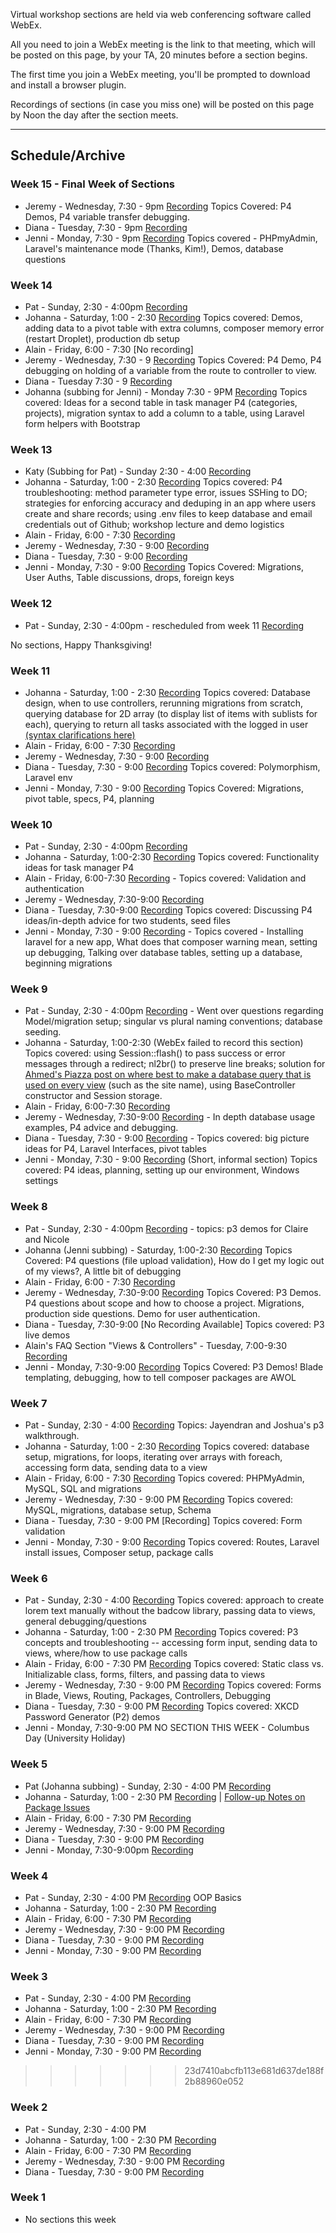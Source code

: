 
Virtual workshop sections are held via web conferencing software called WebEx.

All you need to join a WebEx meeting is the link to that meeting, which will be posted on this page, by your TA, 20 minutes before a section begins.

The first time you join a WebEx meeting, you'll be prompted to download and install a browser plugin.

Recordings of sections (in case you miss one) will be posted on this page by Noon the day after the section meets.

---

## Schedule/Archive

### Week 15 - Final Week of Sections
* Jeremy - Wednesday, 7:30 - 9pm [Recording](https://meetings.webex.com/collabs/url/pAy-ThCFa6DwmIwtHR3tqtkbbOCPnhxyal5poP9Vx9i00000)
Topics Covered: P4 Demos, P4 variable transfer debugging.
* Diana - Tuesday, 7:30 - 9pm [Recording](https://meetings.webex.com/collabs/url/ECVBsk0aUNUZ2Rs3uYPT3fjGw-2zXJc5TlzWx9vZGDK00000)
* Jenni - Monday, 7:30 - 9pm [Recording](https://meetings.webex.com/collabs/url/PEzm1XcUx1WvH00AIPdit8sE2fcx6qbKlr9gQG_Z5Rq00000) Topics covered - PHPmyAdmin, Laravel's maintenance mode (Thanks, Kim!), Demos, database questions 

### Week 14
* Pat - Sunday, 2:30 - 4:00pm [Recording](https://meetings.webex.com/collabs/url/6IYceRGags-nk6Ug_Gq9amGIO0tbMwgU6qdi-84e-my00000)
* Johanna - Saturday, 1:00 - 2:30 [Recording](https://meetings.webex.com/collabs/url/HfpkmxMOdF66F8Syl4vji-UyXLPRAN6G3kiCBybbqde00000) Topics covered: Demos, adding data to a pivot table with extra columns, composer memory error (restart Droplet), production db setup
* Alain - Friday, 6:00 - 7:30 [No recording]
* Jeremy - Wednesday, 7:30 - 9 [Recording](https://meetings.webex.com/collabs/url/4t4NQ4gODaI70snaLJu62n8i56GUoynE94g2Nmp6qsW00000) Topics Covered: P4 Demo, P4 debugging on holding of a variable from the route to controller to view.
* Diana - Tuesday 7:30 - 9 [Recording](https://meetings.webex.com/collabs/url/hBhGZZdwDGpdlYNfudA72ZZzkPd84t6N-3vRtHjJoLG00000)
* Johanna (subbing for Jenni) - Monday 7:30 - 9PM [Recording](https://meetings.webex.com/collabs/url/BeFUeRJc_4wPitYdZdeQaqY4Lhk8RMzYSKXW-CPyqMy00000) Topics covered: Ideas for a second table in task manager P4 (categories, projects), migration syntax to add a column to a table, using Laravel form helpers with Bootstrap 

### Week 13
* Katy (Subbing for Pat) - Sunday 2:30 - 4:00 [Recording](https://meetings.webex.com/collabs/url/NqloqZXnVDYKTZdUmMYWKOQulX7qj2O6EzsGal6ibBO00000)
* Johanna - Saturday, 1:00 - 2:30 [Recording](https://meetings.webex.com/collabs/url/N798DCb7uZrGohwd92jByXHQqS8jlZCnWnw5RNXehgS00000) Topics covered: P4 troubleshooting: method parameter type error, issues SSHing to DO; strategies for enforcing accuracy and deduping in an app where users create and share records; using .env files to keep database and email credentials out of Github; workshop lecture and demo logistics
* Alain - Friday, 6:00 - 7:30 [Recording](https://meetings.webex.com/collabs/url/z5rQZikj2KlWaKKN22xsBPgoWBi_ASq5ADk8DMsw1tO00000)
* Jeremy - Wednesday, 7:30 - 9:00 [Recording](https://meetings.webex.com/collabs/url/uCNsUn2kQ8Mn1hLFruqh8U0a70zbmvO3ivGsEyu9gWy00000)
* Diana - Tuesday, 7:30 - 9:00 [Recording](https://meetings.webex.com/collabs/url/VwBvok5a7McAJQBxsmFVvWLrZgLK0cjHIefMlUOArei00000)
* Jenni - Monday, 7:30 - 9:00 [Recording](https://meetings.webex.com/collabs/url/x0WWVOPPm04sNk8bl40k_K15bU4VXRahjxqFXOiP3Am00000) Topics Covered: Migrations, User Auths, Table discussions, drops, foreign keys

### Week 12
* Pat - Sunday, 2:30 - 4:00pm - rescheduled from week 11 [Recording](https://meetings.webex.com/collabs/url/c_a9fpLwn_OoNmAj2SkcsKjDWWTBIhvtCbt7x6u3mFy00000) 

No sections, Happy Thanksgiving!

### Week 11
* Johanna - Saturday, 1:00 - 2:30 [Recording](https://meetings.webex.com/collabs/url/JJXTA8o3Id3QOyPvo_ZnHtdHXfk3poggaQyvGYk5Dny00000) Topics covered: Database design, when to use controllers, rerunning migrations from scratch, querying database for 2D array (to display list of items with sublists for each), querying to return all tasks associated with the logged in user [(syntax clarifications here)](https://piazza.com/class/hykay018bam4zp?cid=559)
* Alain - Friday, 6:00 - 7:30 [Recording](https://meetings.webex.com/collabs/url/4FFo_yxOeU_YPSJfWI2NMlKhr3lgKwDyL6BQkhcXnOe00000)
* Jeremy - Wednesday, 7:30 - 9:00 [Recording](https://meetings.webex.com/collabs/url/N47g6mS22fqzcjGUyqOVeBBjXTKjRkY6cHcH3Vgv9dG00000) 
* Diana - Tuesday, 7:30 - 9:00 [Recording](https://meetings.webex.com/collabs/url/BxnZgM_A-HhQ337YKjz1c2I1fcBikHBuG2kr1J6U6oC00000) Topics covered: Polymorphism, Laravel env
* Jenni - Monday, 7:30 - 9:00 [Recording](https://meetings.webex.com/collabs/url/9o2JrXDgB5oiZO4R9AJxGneNy1MLWjwfuHKnUsckfeS00000) Topics Covered: Migrations, pivot table, specs, P4, planning

### Week 10
* Pat - Sunday, 2:30 - 4:00pm [Recording](https://meetings.webex.com/collabs/url/oqfVxHqi8IOu1ipx_OhK6G13OMRNelDX2LZmBRL_K-e00000)
* Johanna - Saturday, 1:00-2:30 [Recording](https://meetings.webex.com/collabs/url/5pSY0YWmHI6u4W4ZmYQDcKx4-PGE58-hlqC6E3gqt0000000) Topics covered: Functionality ideas for task manager P4
* Alain - Friday, 6:00-7:30 [Recording](https://meetings.webex.com/collabs/url/oxbHeaKUHkvun0xQ7MvdajQTyRCCYrZpjgV2hc7wmsS00000) - Topics covered: Validation and authentication
* Jeremy - Wednesday, 7:30-9:00 [Recording](https://meetings.webex.com/collabs/url/iHLLNzjZPGHq907VZakB57RLCdT2087haIVvjaoAR9400000)
* Diana - Tuesday, 7:30-9:00 [Recording](https://meetings.webex.com/collabs/url/0kfTrycVMFZcw_UMqRJjs2f-vimvSNvjQqnK1STNyGy00000) Topics covered: Discussing P4 ideas/in-depth advice for two students, seed files
* Jenni - Monday, 7:30 - 9:00 [Recording](https://meetings.webex.com/collabs/url/aVf_ptpQcd15U5M1CJQCewhJW95RNCo_Ha_rWjvsPSa00000) - Topics covered - Installing laravel for a new app, What does that composer warning mean, setting up debugging, Talking over database tables, setting up a database, beginning migrations

### Week 9
* Pat - Sunday, 2:30 - 4:00pm [Recording](https://meetings.webex.com/collabs/url/0OoLF3nUno0abzVykvL9mrSYMdO5InjPntQcQR-gSc800000) - Went over questions regarding Model/migration setup; singular vs plural naming conventions; database seeding.
* Johanna - Saturday, 1:00-2:30 (WebEx failed to record this section) Topics covered: using Session::flash() to pass success or error messages through a redirect; nl2br() to preserve line breaks; solution for [Ahmed's Piazza post on where best to make a database query that is used on every view](https://piazza.com/class/hykay018bam4zp?cid=506) (such as the site name), using BaseController constructor and Session storage.
* Alain - Friday, 6:00-7:30 [Recording](https://meetings.webex.com/collabs/#/meetings/detail?uuid=M2JG071NHSTFFMCD0ADW4HNY3X-BR3F&rnd=163233.77202)
* Jeremy - Wednesday, 7:30-9:00 [Recording](https://meetings.webex.com/collabs/url/GYlbFHVZSuwSqcedQI2jpxduUbNTQ9sOkbktTOb4_XG00000) - In depth database usage examples, P4 advice and debugging.
* Diana - Tuesday, 7:30 - 9:00 [Recording](https://meetings.webex.com/collabs/url/NLuji5wEtgveihHP60E8YArG7vNy6e9Q8qFgrCyv66W00000) - Topics covered: big picture ideas for P4, Laravel Interfaces, pivot tables
* Jenni - Monday, 7:30 - 9:00 [Recording](https://meetings.webex.com/collabs/url/sh5lvtrRlGsFiDPNosCz-t3V1VvHJyrsv_YYHtxwHMW00000) (Short, informal section) Topics covered: P4 ideas, planning, setting up our environment, Windows settings

### Week 8
* Pat - Sunday, 2:30 - 4:00pm [Recording](https://meetings.webex.com/collabs/url/QGrd5p0YmMjEfl4UZL7UOMdpzTF4JmEnqa-BuYK5wIG00000) - topics: p3 demos for Claire and Nicole
* Johanna (Jenni subbing) - Saturday, 1:00-2:30 [Recording](https://meetings.webex.com/collabs/url/gCGezV5fUVcVejEVyuj4-HVS0zgl55m8YYKe9_-8kY400000) Topics Covered: P4 questions (file upload validation), How do I get my logic out of my views?, A little bit of debugging
* Alain - Friday, 6:00 - 7:30 [Recording](https://meetings.webex.com/collabs/url/SuPj-BWUuLvtqKXjxcbVxxVNH9vE6u1vndVNuXVOVX000000)
* Jeremy - Wednesday, 7:30-9:00 [Recording](https://meetings.webex.com/collabs/url/6gMqnisUllpx3ElDXoAX5b8K6EPApoJVSKOsvZ-fam800000) Topics Covered: P3 Demos. P4 questions about scope and how to choose a project. Migrations, production side questions. Demo for user authentication.
* Diana - Tuesday, 7:30-9:00 [No Recording Available] Topics covered: P3 live demos
* Alain's FAQ Section "Views & Controllers" - Tuesday, 7:00-9:30 [Recording](https://meetings.webex.com/collabs/url/UkgjE5bOEHjHYQC4CPrFqsLxQ4cPpvurkiKqL9cRlSS00000)
* Jenni - Monday, 7:30-9:00 [Recording](https://meetings.webex.com/collabs/url/yeUyfrCng2jntjSVPknLT7zlznptrc93Ovq2qByOJt400000) Topics Covered: P3 Demos! Blade templating, debugging, how to tell composer packages are AWOL

### Week 7
* Pat - Sunday, 2:30 - 4:00 [Recording](https://meetings.webex.com/collabs/url/VHQfRdrs6iDQEk39jXpkiAd_yUWlF8EUNlKCB6Mk0oG00000) Topics: Jayendran and Joshua's p3 walkthrough.
* Johanna - Saturday, 1:00 - 2:30 [Recording](https://meetings.webex.com/collabs/url/FUH2vrdx5nUWgqHtmxnMKRfYMarZ3k5Pi3PRc0kdiK000000) Topics covered: database setup, migrations, for loops, iterating over arrays with foreach, accessing form data, sending data to a view
* Alain - Friday, 6:00 - 7:30 [Recording](https://meetings.webex.com/collabs/url/svn7B0KWKO4pxA9KZiaC6ep5DWnOiWl7CcxIw2osn-q00000) Topics covered: PHPMyAdmin, MySQL, SQL and migrations
* Jeremy - Wednesday, 7:30 - 9:00 PM [Recording](https://meetings.webex.com/collabs/url/XmGsMMQMZRCIRHa4pNp0R4PAFBPYJ95VH1Pma4VjNvG00000) Topics covered: MySQL, migrations, database setup, Schema
* Diana - Tuesday, 7:30 - 9:00 PM [Recording] Topics covered: Form validation
* Jenni - Monday, 7:30 - 9:00 [Recording](https://meetings.webex.com/collabs/url/8ILLrV7QOf-cG2oClCBGolIJLUdgEBNxvI-waCmwv1400000) Topics covered: Routes, Laravel install issues, Composer setup, package calls


### Week 6
* Pat - Sunday, 2:30 - 4:00 [Recording](https://meetings.webex.com/collabs/url/qIoH7duTYYFaX_IbNBEjLh39nyRwAByxi9xVlC44bPK00000) Topics covered: approach to create lorem text manually without the badcow library, passing data to views, general debugging/questions
* Johanna - Saturday, 1:00 - 2:30 PM [Recording](https://meetings.webex.com/collabs/url/MxpAztpGTG2jwXjCWcJ06-8DLJCX-9fE_8U905ufxm800000) Topics covered: P3 concepts and troubleshooting -- accessing form input, sending data to views, where/how to use package calls
* Alain - Friday, 6:00 - 7:30 PM [Recording](https://meetings.webex.com/collabs/url/lqYjTYSWDiBAzi_43udmSat-Hu3D1kerFa-wmc7nJMO00000) Topics covered: Static class vs. Initializable class, forms, filters, and passing data to views
* Jeremy - Wednesday, 7:30 - 9:00 PM [Recording](https://meetings.webex.com/collabs/#/meetings/detail?uuid=IBX4U7QNCWGD8690TOGH6B4AWH-BR3F) Topics covered: Forms in Blade, Views, Routing, Packages, Controllers, Debugging
* Diana - Tuesday, 7:30 - 9:00 PM [Recording](https://meetings.webex.com/collabs/url/B2wu9HBAefX6GVabiFMJwrvQcGBbiKoETZxVmpeuOk400000) Topics covered: XKCD Password Generator (P2) demos
* Jenni - Monday, 7:30-9:00 PM NO SECTION THIS WEEK - Columbus Day (University Holiday)

### Week 5
* Pat (Johanna subbing) - Sunday, 2:30 - 4:00 PM [Recording](https://meetings.webex.com/collabs/url/jv7UVbRjQB_5UvZz_SipHIkmtv2MMiZ9KXhU550J8AK00000)
* Johanna - Saturday, 1:00 - 2:30 PM [Recording](https://meetings.webex.com/collabs/url/7E07Hxgjv9r4_yHrLoaBxihZ6pW3i5g9pqB0QKIOaqO00000) | [Follow-up Notes on Package Issues](https://github.com/johanna-bodnyk/laravel-test-f14/blob/master/notes/section-notes-2014-10-11.md)
* Alain - Friday, 6:00 - 7:30 PM [Recording](https://meetings.webex.com/collabs/url/E6OojOxho8lzt5XeIlMvFh3xEemW8PPpFYaz7sIM5IO00000)
* Jeremy - Wednesday, 7:30 - 9:00 PM [Recording](https://meetings.webex.com/collabs/url/q0YwbqkHvHK3G8OjfsfXWSdUI4AijF89fwlXm9h9_La00000)
* Diana - Tuesday, 7:30 - 9:00 PM [Recording](https://meetings.webex.com/collabs/url/vZGSqH9ChHBoQhR25nkDDQuo7oVx7EtzvAq6juYs0Hu00000)
* Jenni - Monday, 7:30-9:00pm [Recording](https://meetings.webex.com/collabs/url/zAzyyIvxpRdKRi3yMgGoSQZizD-h5_SKmCZ928H8zmG00000)


### Week 4

* Pat - Sunday, 2:30 - 4:00 PM [Recording](https://meetings.webex.com/collabs/url/t6qkOZBIzGOBf6cjK4cF_xJlEUnXx1XEqPFP_rUQbZ800000) OOP Basics
* Johanna - Saturday, 1:00 - 2:30 PM [Recording](https://meetings.webex.com/collabs/url/IiO1vLTBq3Q4bykUZGy8OEbdSRdBuUyeaY9TZWlOIwq00000)
* Alain - Friday, 6:00 - 7:30 PM [Recording](https://meetings.webex.com/collabs/url/eVIyQC3KoMFYsm2oZI64Cg53QMe9ThNZgnBldn5P5h000000)
* Jeremy - Wednesday, 7:30 - 9:00 PM [Recording](https://meetings.webex.com/collabs/url/U0Sv4RDd_g-ZCJBbnSHtVFGXeJfhqDz6TcW0WXZyJne00000)
* Diana - Tuesday, 7:30 - 9:00 PM [Recording](https://meetings.webex.com/collabs/url/vjX7eAdL3f_bnRVDU5Qh21YCzHuIujlIzn51opFioau00000)
* Jenni - Monday, 7:30 - 9:00 PM [Recording](https://meetings.webex.com/collabs/url/RfEdJyDPvhyW9eEapveAZEV58I2lxtzybx-KPwKyMV000000)

### Week 3

* Pat - Sunday, 2:30 - 4:00 PM [Recording](https://meetings.webex.com/collabs/url/NinThAjBXoIf5pnALn8CQ4eT-kd9LTtPqBIg7DM5Rb800000)
* Johanna - Saturday, 1:00 - 2:30 PM [Recording](https://meetings.webex.com/collabs/url/XBc7cKdvBVLyR824mAbcZjOsnpTs5zhH7CbagCh4-r000000)
* Alain - Friday, 6:00 - 7:30 PM [Recording](https://meetings.webex.com/collabs/url/A8Gw2YNC785C_aC-t1x0z0hToGUwpDbQTmNcQook6FC00000)
* Jeremy - Wednesday, 7:30 - 9:00 PM [Recording](https://meetings.webex.com/collabs/url/NQP0ZGDMF9kj-5z9RFpSErOKHTz-_oS4W0o53It5gZm00000)
* Diana - Tuesday, 7:30 - 9:00 PM [Recording](https://meetings.webex.com/collabs/url/SJ2PqckTgY2M9W5vr6LhTbWp1HnUftWSX7WArU7Ruv000000)
* Jenni - Monday, 7:30 - 9:00 PM [Recording](https://meetings.webex.com/collabs/url/mWcARCA-tyf61qtA5ucCRZZWhvC94Nx7-D_PNpp9DxK00000)
>>>>>>> 23d7410abcfb113e681d637de188f2b88960e052

### Week 2

* Pat - Sunday, 2:30 - 4:00 PM
* Johanna - Saturday, 1:00 - 2:30 PM [Recording](https://meetings.webex.com/collabs/url/1Ksh4sM4WNM59N3H3j6ESWl3q-NiDhzJh6re29x8dp000000)
* Alain - Friday, 6:00 - 7:30 PM [Recording](https://meetings.webex.com/collabs/url/EWUbUXKEhTZLw7ABwkO0X8he01DiCsvfdU3jS0yEJeO00000)
* Jeremy - Wednesday, 7:30 - 9:00 PM [Recording](https://meetings.webex.com/collabs/url/CJVN-EIQg0NQzkqTYMekco551OJXi2Pc24Idqdumyea00000)
* Diana - Tuesday, 7:30 - 9:00 PM [Recording](https://meetings.webex.com/collabs/url/4kVr7Hk-CJFwR-rcw9XNdBCNERh7HLTprlY5A7N05BW00000)

### Week 1

* No sections this week




<!--
Example:

During section you should post a link that looks like this:
* Johanna - Thursday 9/11/14 5:30-7:00pm [Join this session...](http://link.to.live.webex.stream)

After your section meets you should post a link that looks like this:
* Johanna - Thursday 9/11/14 5:30-7:00pm [Recording](http://link.to.view.the.recording)

Newest up top.

-->
